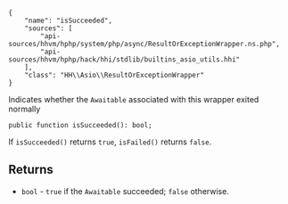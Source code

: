 ``` yamlmeta
{
    "name": "isSucceeded",
    "sources": [
        "api-sources/hhvm/hphp/system/php/async/ResultOrExceptionWrapper.ns.php",
        "api-sources/hhvm/hphp/hack/hhi/stdlib/builtins_asio_utils.hhi"
    ],
    "class": "HH\\Asio\\ResultOrExceptionWrapper"
}
```




Indicates whether the ` Awaitable ` associated with this wrapper exited
normally




``` Hack
public function isSucceeded(): bool;
```




If ` isSucceeded() ` returns `` true ``, ``` isFailed() ``` returns ```` false ````.




## Returns




+ ` bool ` - `` true `` if the ``` Awaitable ``` succeeded; ```` false ```` otherwise.
<!-- HHAPIDOC -->
